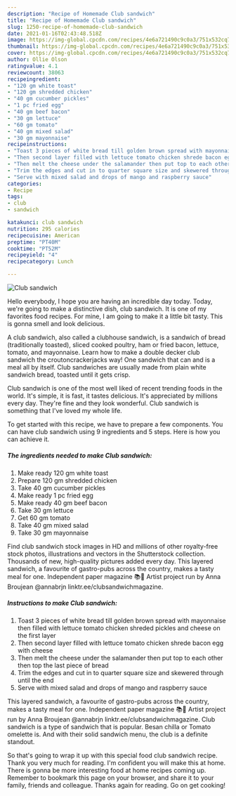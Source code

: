 ```yaml
---
description: "Recipe of Homemade Club sandwich"
title: "Recipe of Homemade Club sandwich"
slug: 1250-recipe-of-homemade-club-sandwich
date: 2021-01-16T02:43:48.518Z
image: https://img-global.cpcdn.com/recipes/4e6a721490c9c0a3/751x532cq70/club-sandwich-recipe-main-photo.jpg
thumbnail: https://img-global.cpcdn.com/recipes/4e6a721490c9c0a3/751x532cq70/club-sandwich-recipe-main-photo.jpg
cover: https://img-global.cpcdn.com/recipes/4e6a721490c9c0a3/751x532cq70/club-sandwich-recipe-main-photo.jpg
author: Ollie Olson
ratingvalue: 4.1
reviewcount: 38063
recipeingredient:
- "120 gm white toast"
- "120 gm shredded chicken"
- "40 gm cucumber pickles"
- "1 pc fried egg"
- "40 gm beef bacon"
- "30 gm lettuce"
- "60 gm tomato"
- "40 gm mixed salad"
- "30 gm mayonnaise"
recipeinstructions:
- "Toast 3 pieces of white bread till golden brown spread with mayonnaise then filled with lettuce tomato chicken shreded pickles and cheese on the first layer"
- "Then second layer filled with lettuce tomato chicken shrede bacon egg with cheese"
- "Then melt the cheese under the salamander then put top to each other then top the last piece of bread"
- "Trim the edges and cut in to quarter square size and skewered through until the end"
- "Serve with mixed salad and drops of mango and raspberry sauce"
categories:
- Recipe
tags:
- club
- sandwich

katakunci: club sandwich 
nutrition: 295 calories
recipecuisine: American
preptime: "PT40M"
cooktime: "PT52M"
recipeyield: "4"
recipecategory: Lunch

---
```



![Club sandwich](https://img-global.cpcdn.com/recipes/4e6a721490c9c0a3/751x532cq70/club-sandwich-recipe-main-photo.jpg)

Hello everybody, I hope you are having an incredible day today. Today, we're going to make a distinctive dish, club sandwich. It is one of my favorites food recipes. For mine, I am going to make it a little bit tasty. This is gonna smell and look delicious.

A club sandwich, also called a clubhouse sandwich, is a sandwich of bread (traditionally toasted), sliced cooked poultry, ham or fried bacon, lettuce, tomato, and mayonnaise. Learn how to make a double decker club sandwich the croutoncrackerjacks way! One sandwich that can and is a meal all by itself. Club sandwiches are usually made from plain white sandwich bread, toasted until it gets crisp.

Club sandwich is one of the most well liked of recent trending foods in the world. It's simple, it is fast, it tastes delicious. It's appreciated by millions every day. They're fine and they look wonderful. Club sandwich is something that I've loved my whole life.


To get started with this recipe, we have to prepare a few components. You can have club sandwich using 9 ingredients and 5 steps. Here is how you can achieve it.

<!--inarticleads1-->

##### The ingredients needed to make Club sandwich:

1. Make ready 120 gm white toast
1. Prepare 120 gm shredded chicken
1. Take 40 gm cucumber pickles
1. Make ready 1 pc fried egg
1. Make ready 40 gm beef bacon
1. Take 30 gm lettuce
1. Get 60 gm tomato
1. Take 40 gm mixed salad
1. Take 30 gm mayonnaise


Find club sandwich stock images in HD and millions of other royalty-free stock photos, illustrations and vectors in the Shutterstock collection. Thousands of new, high-quality pictures added every day. This layered sandwich, a favourite of gastro-pubs across the country, makes a tasty meal for one. Independent paper magazine 📚🍫 Artist project run by Anna Broujean @annabrjn linktr.ee/clubsandwichmagazine. 

<!--inarticleads2-->

##### Instructions to make Club sandwich:

1. Toast 3 pieces of white bread till golden brown spread with mayonnaise then filled with lettuce tomato chicken shreded pickles and cheese on the first layer
1. Then second layer filled with lettuce tomato chicken shrede bacon egg with cheese
1. Then melt the cheese under the salamander then put top to each other then top the last piece of bread
1. Trim the edges and cut in to quarter square size and skewered through until the end
1. Serve with mixed salad and drops of mango and raspberry sauce


This layered sandwich, a favourite of gastro-pubs across the country, makes a tasty meal for one. Independent paper magazine 📚🍫 Artist project run by Anna Broujean @annabrjn linktr.ee/clubsandwichmagazine. Club sandwich is a type of sandwich that is popular. Besan chilla or Tomato omelette is. And with their solid sandwich menu, the club is a definite standout. 

So that's going to wrap it up with this special food club sandwich recipe. Thank you very much for reading. I'm confident you will make this at home. There is gonna be more interesting food at home recipes coming up. Remember to bookmark this page on your browser, and share it to your family, friends and colleague. Thanks again for reading. Go on get cooking!
